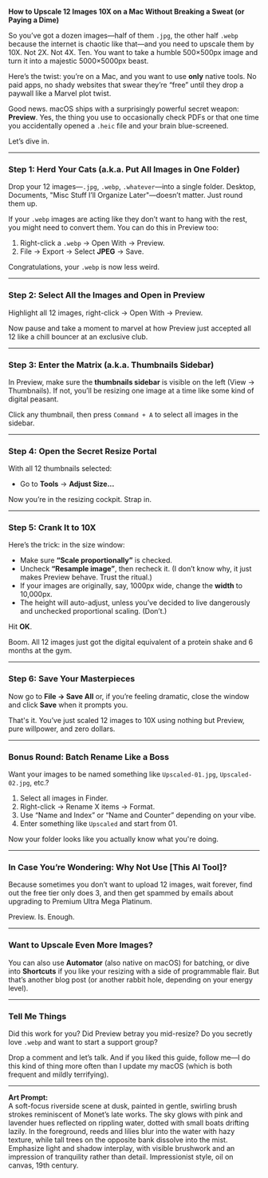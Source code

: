 **How to Upscale 12 Images 10X on a Mac Without Breaking a Sweat (or Paying a Dime)**

So you’ve got a dozen images—half of them `.jpg`, the other half `.webp` because the internet is chaotic like that—and you need to upscale them by 10X. Not 2X. Not 4X. Ten. You want to take a humble 500×500px image and turn it into a majestic 5000×5000px beast.

Here’s the twist: you’re on a Mac, and you want to use **only** native tools. No paid apps, no shady websites that swear they’re “free” until they drop a paywall like a Marvel plot twist.

Good news. macOS ships with a surprisingly powerful secret weapon: **Preview**. Yes, the thing you use to occasionally check PDFs or that one time you accidentally opened a `.heic` file and your brain blue-screened.

Let’s dive in.

---

### Step 1: Herd Your Cats (a.k.a. Put All Images in One Folder)

Drop your 12 images—`.jpg`, `.webp`, `.whatever`—into a single folder. Desktop, Documents, "Misc Stuff I’ll Organize Later"—doesn’t matter. Just round them up.

If your `.webp` images are acting like they don’t want to hang with the rest, you might need to convert them. You can do this in Preview too:

1. Right-click a `.webp` → Open With → Preview.
2. File → Export → Select **JPEG** → Save.

Congratulations, your `.webp` is now less weird.

---

### Step 2: Select All the Images and Open in Preview

Highlight all 12 images, right-click → Open With → Preview.

Now pause and take a moment to marvel at how Preview just accepted all 12 like a chill bouncer at an exclusive club.

---

### Step 3: Enter the Matrix (a.k.a. Thumbnails Sidebar)

In Preview, make sure the **thumbnails sidebar** is visible on the left (View → Thumbnails). If not, you’ll be resizing one image at a time like some kind of digital peasant.

Click any thumbnail, then press `Command + A` to select all images in the sidebar.

---

### Step 4: Open the Secret Resize Portal

With all 12 thumbnails selected:

- Go to **Tools** → **Adjust Size...**

Now you’re in the resizing cockpit. Strap in.

---

### Step 5: Crank It to 10X

Here’s the trick: in the size window:

- Make sure **“Scale proportionally”** is checked.
- Uncheck **“Resample image”**, then recheck it. (I don’t know why, it just makes Preview behave. Trust the ritual.)
- If your images are originally, say, 1000px wide, change the **width** to 10,000px.
- The height will auto-adjust, unless you’ve decided to live dangerously and unchecked proportional scaling. (Don’t.)

Hit **OK**.

Boom. All 12 images just got the digital equivalent of a protein shake and 6 months at the gym.

---

### Step 6: Save Your Masterpieces

Now go to **File → Save All** or, if you’re feeling dramatic, close the window and click **Save** when it prompts you.

That's it. You’ve just scaled 12 images to 10X using nothing but Preview, pure willpower, and zero dollars.

---

### Bonus Round: Batch Rename Like a Boss

Want your images to be named something like `Upscaled-01.jpg`, `Upscaled-02.jpg`, etc.?

1. Select all images in Finder.
2. Right-click → Rename X items → Format.
3. Use “Name and Index” or “Name and Counter” depending on your vibe.
4. Enter something like `Upscaled` and start from 01.

Now your folder looks like you actually know what you're doing.

---

### In Case You’re Wondering: Why Not Use [This AI Tool]?

Because sometimes you don’t want to upload 12 images, wait forever, find out the free tier only does 3, and then get spammed by emails about upgrading to Premium Ultra Mega Platinum.

Preview. Is. Enough.

---

### Want to Upscale Even More Images?

You can also use **Automator** (also native on macOS) for batching, or dive into **Shortcuts** if you like your resizing with a side of programmable flair. But that’s another blog post (or another rabbit hole, depending on your energy level).

---

### Tell Me Things

Did this work for you? Did Preview betray you mid-resize? Do you secretly love `.webp` and want to start a support group?

Drop a comment and let’s talk. And if you liked this guide, follow me—I do this kind of thing more often than I update my macOS (which is both frequent and mildly terrifying).

---

**Art Prompt:**  
A soft-focus riverside scene at dusk, painted in gentle, swirling brush strokes reminiscent of Monet’s late works. The sky glows with pink and lavender hues reflected on rippling water, dotted with small boats drifting lazily. In the foreground, reeds and lilies blur into the water with hazy texture, while tall trees on the opposite bank dissolve into the mist. Emphasize light and shadow interplay, with visible brushwork and an impression of tranquility rather than detail. Impressionist style, oil on canvas, 19th century.